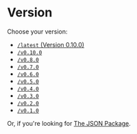 # Version

Choose your version:

* [`/latest` (Version 0.10.0)](/latest/ ':ignore :target=_self')
* [`/v0.10.0`](/v0.10.0/ ':ignore :target=_self')
* [`/v0.8.0`](/v0.8.0/ ':ignore :target=_self')
* [`/v0.7.0`](/v0.7.0/ ':ignore :target=_self')
* [`/v0.6.0`](/v0.6.0/ ':ignore :target=_self')
* [`/v0.5.0`](/v0.5.0/ ':ignore :target=_self')
* [`/v0.4.0`](/v0.4.0/ ':ignore :target=_self')
* [`/v0.3.0`](/v0.3.0/ ':ignore :target=_self')
* [`/v0.2.0`](/v0.2.0/ ':ignore :target=_self')
* [`/v0.1.0`](/v0.1.0/ ':ignore :target=_self')

Or, if you're looking for [The JSON Package](/json/).